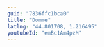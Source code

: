 ```yaml
---
guid: "7836ffc1bca0"
title: "Domme"
latlng: "44.801708, 1.216495"
youtubeId: "emBc1Am4pzM" 
---
```

